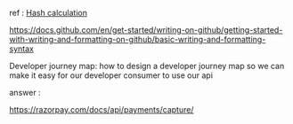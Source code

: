 ref : [Hash calculation](https://docs.payu.in/docs/generate-hash-merchant-hosted)


https://docs.github.com/en/get-started/writing-on-github/getting-started-with-writing-and-formatting-on-github/basic-writing-and-formatting-syntax


Developer journey map:
how to design a developer journey map so we can make it easy for our developer consumer to use our api

answer : 


https://razorpay.com/docs/api/payments/capture/